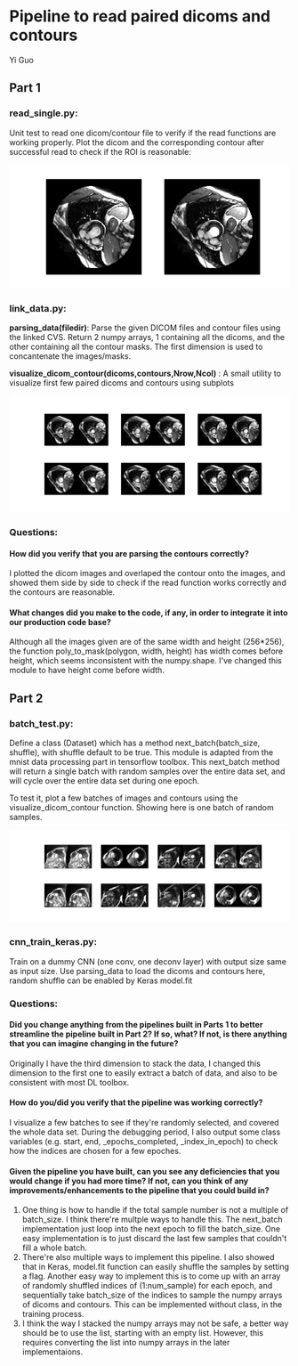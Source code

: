 Pipeline to read paired dicoms and contours
============================================================
Yi Guo


Part 1
--------------
### read_single.py: 
Unit test to read one dicom/contour file to verify if the read functions are working properly.
Plot the dicom and the corresponding contour after successful read to check if the ROI is reasonable:

![alt text](https://github.com/eagle13gy/dicom_contour/blob/master/single_res.png)

### link_data.py:
**parsing_data(filedir)**:
Parse the given DICOM files and contour files using the linked CVS.
Return 2 numpy arrays, 1 containing all the dicoms, and the other containing all the contour masks. 
The first dimension is used to concantenate the images/masks.


**visualize_dicom_contour(dicoms,contours,Nrow,Ncol)** : 
A small utility to visualize first few paired dicoms and contours using subplots

![alt text](https://github.com/eagle13gy/dicom_contour/blob/master/multi_res.png)

### Questions:
#### How did you verify that you are parsing the contours correctly?
I plotted the dicom images and overlaped the contour onto the images, and showed them side by side to check if the read function works correctly and the contours are reasonable.

#### What changes did you make to the code, if any, in order to integrate it into our production code base? 
Although all the images given are of the same width and height (256*256), 
the function poly_to_mask(polygon, width, height) has width comes before height, which seems inconsistent with the numpy.shape. 
I've changed this module to have height come before width. 

Part 2
--------------
### batch_test.py: 
Define a class (Dataset) which has a method next_batch(batch_size, shuffle), with shuffle default to be true. 
This module is adapted from the mnist data processing part in tensorflow toolbox. 
This next_batch method will return a single batch with random samples over the entire data set, and will cycle over the entire data set during one epoch.

To test it, plot a few batches of images and contours using the visualize_dicom_contour function. 
Showing here is one batch of random samples. 

![alt text](https://github.com/eagle13gy/dicom_contour/blob/master/batch_res.png)

### cnn_train_keras.py:
Train on a dummy CNN (one conv, one deconv layer) with output size same as input size. 
Use parsing_data to load the dicoms and contours here, random shuffle can be enabled by Keras model.fit


### Questions:
#### Did you change anything from the pipelines built in Parts 1 to better streamline the pipeline built in Part 2? If so, what? If not, is there anything that you can imagine changing in the future?

Originally I have the third dimension to stack the data, I changed this dimension to the first one to easily extract a batch of data, and also to be consistent with most DL toolbox.

#### How do you/did you verify that the pipeline was working correctly?

I visualize a few batches to see if they're randomly selected, and covered the whole data set. 
During the debugging period, I also output some class variables (e.g. start, end, _epochs_completed, _index_in_epoch) to check how the indices are chosen for a few epoches. 

#### Given the pipeline you have built, can you see any deficiencies that you would change if you had more time? If not, can you think of any improvements/enhancements to the pipeline that you could build in?

1. One thing is how to handle if the total sample number is not a multiple of batch_size. I think there're multple ways to handle this. 
The next_batch implementation just loop into the next epoch to fill the batch_size. One easy implementation is to just discard the last few samples that couldn't fill a whole batch.
2. There're also multiple ways to implement this pipeline. I also showed that in Keras, model.fit function can easily shuffle the samples by setting a flag. 
Another easy way to implement this is to come up with an array of randomly shuffled indices of (1:num_sample) for each epoch, 
and sequentially take batch_size of the indices to sample the numpy arrays of dicoms and contours. This can be implemented without class, in the training process.
3. I think the way I stacked the numpy arrays may not be safe, a better way should be to use the list, starting with an empty list. 
However, this requires converting the list into numpy arrays in the later implementaions.


